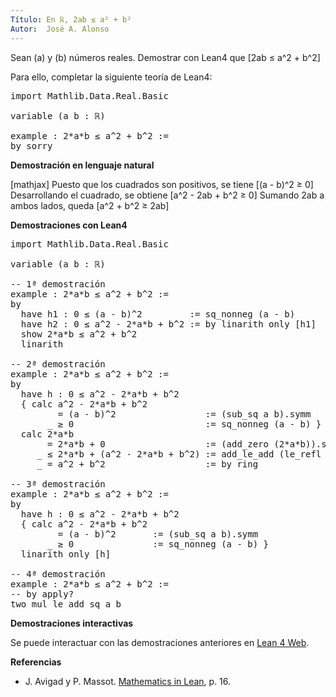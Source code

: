 ```yaml
---
Título: En ℝ, 2ab ≤ a² + b²
Autor:  José A. Alonso
---
```


Sean \(a\) y \(b\) números reales. Demostrar con Lean4 que
\[2ab ≤ a^2 + b^2\]

Para ello, completar la siguiente teoría de Lean4:

<pre lang="lean">
import Mathlib.Data.Real.Basic

variable (a b : ℝ)

example : 2*a*b ≤ a^2 + b^2 :=
by sorry
</pre>
<!--more-->

<b>Demostración en lenguaje natural</b>

[mathjax]
Puesto que los cuadrados son positivos, se tiene
\[(a - b)^2 ≥ 0\]
Desarrollando el cuadrado, se obtiene
\[a^2 - 2ab + b^2 ≥ 0\]
Sumando 2ab a ambos lados, queda
\[a^2 + b^2 ≥ 2ab\]

<b>Demostraciones con Lean4</b>

<pre lang="lean">
import Mathlib.Data.Real.Basic

variable (a b : ℝ)

-- 1ª demostración
example : 2*a*b ≤ a^2 + b^2 :=
by
  have h1 : 0 ≤ (a - b)^2         := sq_nonneg (a - b)
  have h2 : 0 ≤ a^2 - 2*a*b + b^2 := by linarith only [h1]
  show 2*a*b ≤ a^2 + b^2
  linarith

-- 2ª demostración
example : 2*a*b ≤ a^2 + b^2 :=
by
  have h : 0 ≤ a^2 - 2*a*b + b^2
  { calc a^2 - 2*a*b + b^2
         = (a - b)^2                 := (sub_sq a b).symm
       _ ≥ 0                         := sq_nonneg (a - b) }
  calc 2*a*b
       = 2*a*b + 0                   := (add_zero (2*a*b)).symm
     _ ≤ 2*a*b + (a^2 - 2*a*b + b^2) := add_le_add (le_refl _) h
     _ = a^2 + b^2                   := by ring

-- 3ª demostración
example : 2*a*b ≤ a^2 + b^2 :=
by
  have h : 0 ≤ a^2 - 2*a*b + b^2
  { calc a^2 - 2*a*b + b^2
         = (a - b)^2       := (sub_sq a b).symm
       _ ≥ 0               := sq_nonneg (a - b) }
  linarith only [h]

-- 4ª demostración
example : 2*a*b ≤ a^2 + b^2 :=
-- by apply?
two_mul_le_add_sq a b
</pre>

<b>Demostraciones interactivas</b>

Se puede interactuar con las demostraciones anteriores en <a href="https://lean.math.hhu.de/#url=https://raw.githubusercontent.com/jaalonso/Calculemus2/main/src/Doble_me_suma_cuadrados.lean" rel="noopener noreferrer" target="_blank">Lean 4 Web</a>.

<b>Referencias</b>

<ul>
<li> J. Avigad y P. Massot. <a href="https://bit.ly/3U4UjBk">Mathematics in Lean</a>, p. 16.</li>
</ul>
